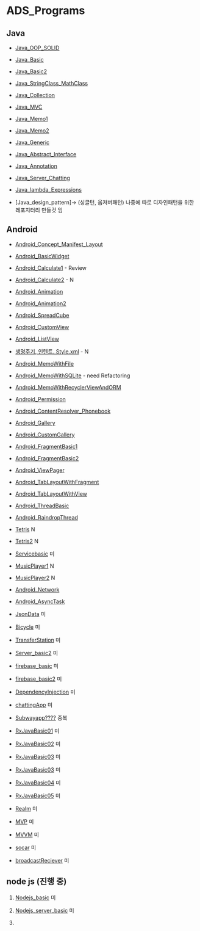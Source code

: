 # ADS_Programs

## Java
+ [Java_OOP_SOLID](https://github.com/youjisang/ADS_Java_OOP_SOLID.git)

+ [Java_Basic](https://github.com/youjisang/ADS_Java_Basic.git)

+ [Java_Basic2](https://github.com/youjisang/ADS_Java_Basic2.git) 

+ [Java_StringClass_MathClass](https://github.com/youjisang/ADS_Java_StringClass_MathClass.git)

+ [Java_Collection](https://github.com/youjisang/ADS_Java_Collection.git)

+ [Java_MVC](https://github.com/youjisang/ADS_Java_MVC.git)

+ [Java_Memo1](https://github.com/youjisang/ADS_Java_Memo1.git) 

+ [Java_Memo2](https://github.com/youjisang/ADS_Java_Memo2.git) 

+ [Java_Generic](https://github.com/youjisang/ADS_Java_Generic.git)

+ [Java_Abstract_Interface](https://github.com/youjisang/ADS_Java_Abstract_Interface.git)

+ [Java_Annotation](https://github.com/youjisang/ADS_Java_Annotation.git)

+ [Java_Server_Chatting](https://github.com/youjisang/ADS_Java_Server_Chatting.git)

+ [Java_lambda_Expressions](https://github.com/youjisang/ADS_Java_Lambda_Expressions.git)

+ [Java_design_pattern]-> (싱글턴, 옵져버패턴) 나중에 따로 디자인패턴을 위한 레포지터리 만들것 임


## Android

- [Android_Concept_Manifest_Layout](https://github.com/youjisang/Android_Concept_Manifest_Layout.git)

- [Android_BasicWidget](https://github.com/youjisang/ADS_Android_BasicWidget.git)

- [Android_Calculate1](https://github.com/youjisang/ADS_Android_Calculate1.git) - Review

- [Android_Calculate2]() - N

- [Android_Animation](https://github.com/youjisang/ADS_Android_Animation.git)
 
- [Android_Animation2](https://github.com/youjisang/ADS_Android_Animation2.git)

- [Android_SpreadCube](https://github.com/youjisang/ADS_Android_SpreadCube.git)
 
- [Android_CustomView](https://github.com/youjisang/ADS_Android_CustomView.git)
 
- [Android_ListView](https://github.com/youjisang/ADS_Android_ListView.git)

- [생명주기, 인텐트. Style.xml]() - N

- [Android_MemoWithFile](https://github.com/youjisang/ADS_Android_MemoWithFile.git)

- [Android_MemoWithSQLite](https://github.com/youjisang/ADS_Android_MemoWithSQLite.git) - need Refactoring

- [Android_MemoWithRecyclerViewAndORM](https://github.com/youjisang/ADS_Android_MemoWithRecyclerViewAndORM.git)
 
- [Android_Permission](https://github.com/youjisang/ADS_Android_Permission.git)
 
- [Android_ContentResolver_Phonebook](https://github.com/youjisang/ADS_Android_ContentResolver_Phonebook.git)

- [Android_Gallery](https://github.com/youjisang/ADS_Android_Gallery.git)

- [Android_CustomGallery](https://github.com/youjisang/ADS_Android_CustomGallery.git)

- [Android_FragmentBasic1](https://github.com/youjisang/ADS_Android_FragmentBasic1.git)

- [Android_FragmentBasic2](https://github.com/youjisang/ADS_Android_FragmentBasic2.git)

- [Android_ViewPager](https://github.com/youjisang/ADS_Android_ViewPager.git)

- [Android_TabLayoutWithFragment](https://github.com/youjisang/ADS_Android_TabLayoutWithFragment.git)

- [Android_TabLayoutWithView](https://github.com/youjisang/ADS_Android_TabLayoutWithView.git) 

- [Android_ThreadBasic](https://github.com/youjisang/ADS_Android_ThreadBasic.git)

- [Android_RaindropThread](https://github.com/youjisang/ADS_Android_RaindropThread.git)

- [Tetris](https://github.com/youjisang/Tetris.git) N
 
- [Tetris2](https://github.com/youjisang/Tetris2.git) N

- [Servicebasic](https://github.com/youjisang/ServiceBasic.git) 미

- [MusicPlayer1](https://github.com/youjisang/MusicPlayer.git) N

- [MusicPlayer2](https://github.com/youjisang/MusicPlayer2.git) N

- [Android_Network](https://github.com/youjisang/ADS_Android_Network.git)

- [Android_AsyncTask](https://github.com/youjisang/ADS_Android_AsyncTask.git)

- [JsonData](https://github.com/youjisang/JsonData.git) 미

- [Bicycle](https://github.com/youjisang/Bicycle.git) 미

- [TransferStation](https://github.com/youjisang/TransferStation.git) 미

- [Server_basic2](https://github.com/youjisang/Server_Basic2.git) 미

- [firebase_basic](https://github.com/youjisang/FireBase_Basic.git) 미

- [firebase_basic2](https://github.com/youjisang/FireBase_Basic2.git) 미

- [DependencyInjection](https://github.com/youjisang/DependencyInjection.git) 미

- [chattingApp](https://github.com/youjisang/Chatting-App.git) 미

- [Subwayapp????](https://github.com/youjisang/SubwayApp.git) 중복
 
- [RxJavaBasic01](https://github.com/youjisang/RxJavaBasic01.git) 미

- [RxJavaBasic02](https://github.com/youjisang/RxJavaBasic02.git) 미

- [RxJavaBasic03](https://github.com/youjisang/RxJavaBasic03.git) 미

- [RxJavaBasic03](https://github.com/youjisang/RxJavaBasic03.git) 미

- [RxJavaBasic04](https://github.com/youjisang/RxJavaBasic04.git) 미

- [RxJavaBasic05](https://github.com/youjisang/RxJavaBasic05.git) 미

- [Realm](https://github.com/youjisang/Realm.git) 미

- [MVP](https://github.com/youjisang/mvp.git) 미

- [MVVM](https://github.com/youjisang/MVVM.git) 미

- [socar](https://github.com/youjisang/socar.git) 미

- [broadcastReciever](https://github.com/youjisang/broadcastReciever.git) 미


## node js (진행 중)

1. [Nodejs_basic](https://github.com/youjisang/nodejs_basic.git) 미

2. [Nodejs_server_basic](https://github.com/youjisang/nodejs_server_basic.git) 미

3. 

